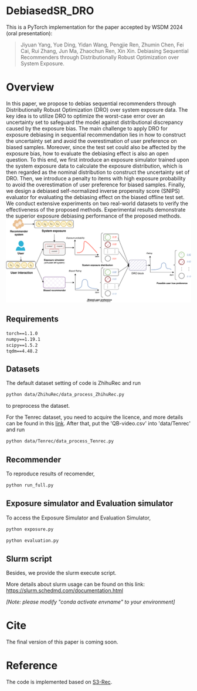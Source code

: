 
# DebiasedSR_DRO
This is a PyTorch implementation for the paper accepted by WSDM 2024 (oral presentation):
> Jiyuan Yang, Yue Ding, Yidan Wang, Pengjie Ren, Zhumin Chen, Fei Cai, Rui Zhang, Jun Ma, Zhaochun Ren, Xin Xin. Debiasing Sequential Recommenders through Distributionally Robust Optimization over System Exposure.

# Overview

In this paper, we propose to debias sequential recommenders through Distributionally Robust Optimization (DRO) over system exposure data.
The key idea is to utilize DRO to optimize the worst-case error over an uncertainty set to safeguard the model against distributional discrepancy caused by the exposure bias. 
The main challenge to apply DRO for exposure debiasing in sequential recommendation lies in how to construct the uncertainty set and avoid the overestimation of user preference on biased samples. Moreover, since the test set could also be affected by the exposure bias, how to evaluate the debiasing effect is also an open question.
To this end, we first introduce an exposure simulator trained upon the system exposure data to calculate the exposure distribution, which is then regarded as the nominal distribution to construct the uncertainty set of DRO. Then, we introduce a penalty to items with high exposure probability to avoid the overestimation of user preference for biased samples. 
Finally, we design a debiased self-normalized inverse propensity score (SNIPS) evaluator for evaluating the debiasing effect on the biased offline test set. 
We conduct extensive experiments on two real-world datasets to verify the effectiveness of the proposed methods. Experimental results demonstrate the superior exposure debiasing performance of the proposed methods. 
![http-bw](assets/DRO.svg)

## Requirements
```
torch==1.1.0
numpy==1.19.1
scipy==1.5.2
tqdm==4.48.2
```

## Datasets
The default dataset setting of code is ZhihuRec and run
```bash
python data/ZhihuRec/data_process_ZhihuRec.py
```
to preprocess the dataset.

For the Tenrec dataset, you need to acquire the licence, and more details can be found in this [link](https://github.com/yuangh-x/2022-NIPS-Tenrec). After that, put the 'QB-video.csv' into 'data/Tenrec' and run
```bash
python data/Tenrec/data_process_Tenrec.py
```

## Recommender
To reproduce results of recomender,
```bash
python run_full.py
```

## Exposure simulator and Evaluation simulator
To access the Exposure Simulator and Evaluation Simulator,
```bash
python exposure.py
```
```bash
python evaluation.py
```

## Slurm script

Besides, we provide the slurm execute script.

More details about slurm usage can be found on this link: https://slurm.schedmd.com/documentation.html

*[Note: please modify  "conda activate envname" to your environment]*


# Cite
The final version of this paper is coming soon.

# Reference
The code is implemented based on [S3-Rec](https://github.com/RUCAIBox/CIKM2020-S3Rec).
